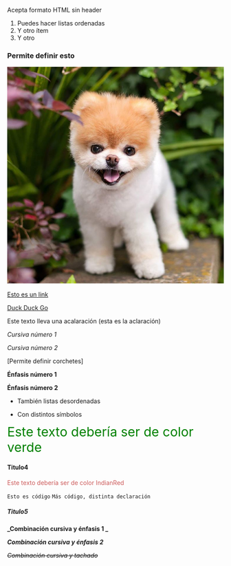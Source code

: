 
Acepta formato HTML sin header

1. Puedes hacer listas ordenadas
2. Y otro ítem
3. Y otro
 

### Permite definir esto

 ![Esto es una imagen](perro.jpg)
 
 [Esto es un link](http://google.com)
 
 [Duck Duck Go](https://duckduckgo.com)
 
 Este texto lleva una acalaración (esta es la aclaración)
   
 *Cursiva número 1*
 
 _Cursiva número 2_

[Permite definir corchetes]
 
 **Énfasis número 1**
 
 __Énfasis número 2__
 
+ También listas desordenadas
- Con distintos símbolos
 
<span style="color: green;font-size: 30px;">Este texto debería ser de color verde</span>
#### Titulo4
<span style="color: #CD5C5C;">Este texto debería ser de color IndianRed</span>

 `Esto es código`
 ``Más código, distinta declaración``


##### Titulo5
 **_Combinación cursiva y énfasis 1 _**
 
 __*Combinación cursiva y énfasis 2*__
 
 ~~_Combinación cursiva y tachado_~~